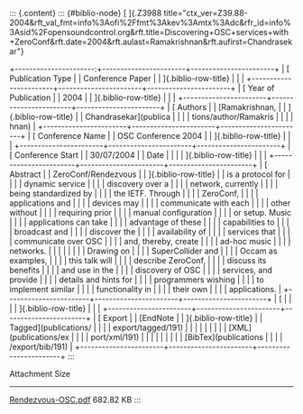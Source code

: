 ::: {.content}
::: {#biblio-node}
[ ]{.Z3988
title="ctx_ver=Z39.88-2004&rft_val_fmt=info%3Aofi%2Ffmt%3Akev%3Amtx%3Adc&rfr_id=info%3Asid%2Fopensoundcontrol.org&rft.title=Discovering+OSC+services+with+ZeroConf&rft.date=2004&rft.aulast=Ramakrishnan&rft.aufirst=Chandrasekar"}

+----------------------:+-----------------------+-----------------------+
| [ Publication Type    |                       | Conference Paper      |
| ]{.biblio-row-title}  |                       |                       |
+-----------------------+-----------------------+-----------------------+
| [ Year of Publication |                       | 2004                  |
| ]{.biblio-row-title}  |                       |                       |
+-----------------------+-----------------------+-----------------------+
| [ Authors             |                       | [Ramakrishnan,        |
| ]{.biblio-row-title}  |                       | Chandrasekar](publica |
|                       |                       | tions/author/Ramakris |
|                       |                       | hnan)                 |
+-----------------------+-----------------------+-----------------------+
| [ Conference Name     |                       | OSC Conference 2004   |
| ]{.biblio-row-title}  |                       |                       |
+-----------------------+-----------------------+-----------------------+
| [ Conference Start    |                       | 30/07/2004            |
| Date                  |                       |                       |
| ]{.biblio-row-title}  |                       |                       |
+-----------------------+-----------------------+-----------------------+
| [ Abstract            |                       | ZeroConf/Rendezvous   |
| ]{.biblio-row-title}  |                       | is a protocol for     |
|                       |                       | dynamic service       |
|                       |                       | discovery over a      |
|                       |                       | network, currently    |
|                       |                       | being standardized by |
|                       |                       | the IETF. Through     |
|                       |                       | ZeroConf,             |
|                       |                       | applications and      |
|                       |                       | devices may           |
|                       |                       | communicate with each |
|                       |                       | other without         |
|                       |                       | requiring prior       |
|                       |                       | manual configuration  |
|                       |                       | or setup. Music       |
|                       |                       | applications can take |
|                       |                       | advantage of these    |
|                       |                       | capabilities to       |
|                       |                       | broadcast and         |
|                       |                       | discover the          |
|                       |                       | availability of       |
|                       |                       | services that         |
|                       |                       | communicate over OSC  |
|                       |                       | and, thereby, create  |
|                       |                       | ad-hoc music          |
|                       |                       | networks.             |
|                       |                       |                       |
|                       |                       | Drawing on            |
|                       |                       | SuperCollider and     |
|                       |                       | Occam as examples,    |
|                       |                       | this talk will        |
|                       |                       | describe ZeroConf,    |
|                       |                       | discuss its benefits  |
|                       |                       | and use in the        |
|                       |                       | discovery of OSC      |
|                       |                       | services, and provide |
|                       |                       | details and hints for |
|                       |                       | programmers wishing   |
|                       |                       | to implement similar  |
|                       |                       | functionality in      |
|                       |                       | their own             |
|                       |                       | applications.         |
+-----------------------+-----------------------+-----------------------+
| [                     |                       |                       |
| ]{.biblio-row-title}  |                       |                       |
+-----------------------+-----------------------+-----------------------+
| [ Export              |                       | [EndNote              |
| ]{.biblio-row-title}  |                       | Tagged](publications/ |
|                       |                       | export/tagged/191)    |
|                       |                       | \|                    |
|                       |                       | [XML](publications/ex |
|                       |                       | port/xml/191)         |
|                       |                       | \|                    |
|                       |                       | [BibTex](publications |
|                       |                       | /export/bib/191)      |
+-----------------------+-----------------------+-----------------------+
:::

  Attachment                                       Size
  ------------------------------------------------ -----------
  [Rendezvous-OSC.pdf](files/Rendezvous-OSC.pdf)   682.82 KB
:::
